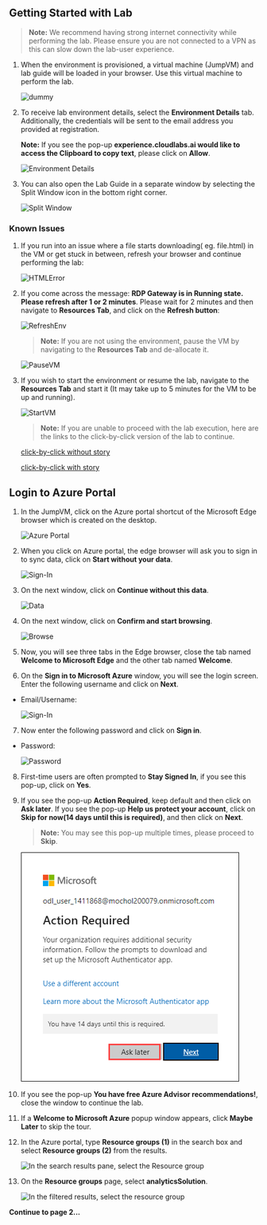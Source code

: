 ## Getting Started with Lab

> **Note:** We recommend having strong internet connectivity while performing the lab. Please ensure you are not connected to a VPN as this can slow down the lab-user experience.

1. When the environment is provisioned, a virtual machine (JumpVM) and lab guide will be loaded in your browser. Use this virtual machine to perform the lab.

   ![dummy](https://github.com/CloudLabsAI-Azure/Ignite-lab/blob/main/media/labstartpage2.png?raw=true)

2. To receive lab environment details, select the **Environment Details** tab. Additionally, the credentials will be sent to the email address you provided at registration.

   **Note:** If you see the pop-up **experience.cloudlabs.ai would like to access the Clipboard to copy text**, please click on **Allow**.

   ![Environment Details](https://github.com/CloudLabsAI-Azure/Ignite-lab/blob/main/media/labenvdet.png?raw=true)

3. You can also open the Lab Guide in a separate window by selecting the Split Window icon in the bottom right corner.

   ![Split Window](https://github.com/CloudLabsAI-Azure/Ignite-lab/blob/main/media/labenvsplit.png?raw=true)

### Known Issues

1. If you run into an issue where a file starts downloading( eg. file.html) in the VM or get stuck in between, refresh your browser and continue performing the lab:

   ![HTMLError](https://github.com/CloudLabsAI-Azure/Ignite-lab/blob/main/media/htmlerror.png?raw=true)

2. If you come across the message: **RDP Gateway is in Running state. Please refresh after 1 or 2 minutes**. Please wait for 2 minutes and then navigate to **Resources Tab**, and click on the **Refresh button**:

   ![RefreshEnv](https://github.com/CloudLabsAI-Azure/Ignite-lab/blob/main/media/refreshenv.png?raw=true)
 
   > **Note:** If you are not using the environment, pause the VM by navigating to the **Resources Tab** and de-allocate it.

    ![PauseVM](https://github.com/CloudLabsAI-Azure/Ignite-lab/blob/main/media/labvmdealloc.png?raw=true)

1. If you wish to start the environment or resume the lab, navigate to the **Resources Tab** and start it (It may take up to 5 minutes for the VM to be up and running).

   ![StartVM](https://github.com/CloudLabsAI-Azure/Ignite-lab/blob/main/media/labvmalloc.png?raw=true)
   
   >**Note:** If you are unable to proceed with the lab execution, here are the links to the click-by-click version of the lab to continue.   

   [click-by-click without story](https://content.cloudguides.com/guides/Analytics%20in%20MIDP%20-%20Interactive%20Experience)

   [click-by-click with story](https://content.cloudguides.com/guides/Analytics%20in%20MIDP%20-%20Interactive%20Experience%20with%20a%20story)

## Login to Azure Portal

1. In the JumpVM, click on the Azure portal shortcut of the Microsoft Edge browser which is created on the desktop.

   ![Azure Portal](https://github.com/CloudLabsAI-Azure/Ignite-lab/blob/main/media/labstartap.png?raw=true)

2. When you click on Azure portal, the edge browser will ask you to sign in to sync data, click on **Start without your data**.

   ![Sign-In](https://github.com/CloudLabsAI-Azure/Ignite-lab/blob/main/media/signin%20without%20data.png?raw=true)

3. On the next window, click on **Continue without this data**.

   ![Data](https://github.com/CloudLabsAI-Azure/Ignite-lab/blob/main/media/continue%20with%20this%20data.png?raw=true)

4. On the next window, click on **Confirm and start browsing**.

   ![Browse](https://github.com/CloudLabsAI-Azure/Ignite-lab/blob/main/media/confirm%20and%20start%20browsing.png?raw=true)

5. Now, you will see three tabs in the Edge browser, close the tab named **Welcome to Microsoft Edge** and the other tab named **Welcome**.

6. On the **Sign in to Microsoft Azure** window, you will see the login screen. Enter the following username and click on **Next**.

* Email/Username: <inject key="AzureAdUserEmail"></inject>

    ![Sign-In](https://github.com/CloudLabsAI-Azure/Ignite-lab/blob/main/media/click%20on%20next.png?raw=true)

7. Now enter the following password and click on **Sign in**.

* Password: <inject key="AzureAdUserPassword"></inject>

   ![Password](https://github.com/CloudLabsAI-Azure/Ignite-lab/blob/main/media/06.png?raw=true)

8. First-time users are often prompted to **Stay Signed In**, if you see this pop-up, click on **Yes**.

9. If you see the pop-up **Action Required**, keep default and then click on **Ask later**. If you see the pop-up **Help us protect your account**, click on **Skip for now(14 days until this is required)**, and then click on **Next**.

   >**Note:** You may see this pop-up multiple times, please proceed to **Skip**.

   ![SecurityPopup](https://github.com/CloudLabsAI-Azure/Ignite-lab/blob/main/media/ask-later-01.png?raw=true)

10. If you see the pop-up **You have free Azure Advisor recommendations!**, close the window to continue the lab.

11. If a **Welcome to Microsoft Azure** popup window appears, click **Maybe Later** to skip the tour.

1. In the Azure portal, type **Resource groups (1)** in the search box and select **Resource groups (2)** from the results.

    ![In the search results pane, select the Resource group](https://github.com/CloudLabsAI-Azure/Ignite-lab/blob/main/media/image1107.png?raw=true)

1. On the **Resource groups** page, select **analyticsSolution**.

    ![In the filtered results, select the resource group](https://github.com/CloudLabsAI-Azure/Ignite-lab/blob/main/media/image1109.png?raw=true)

**Continue to page 2...**
